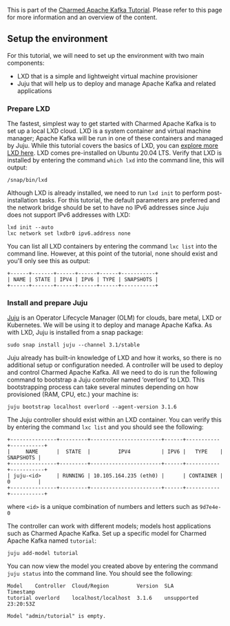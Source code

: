 This is part of the [Charmed Apache Kafka Tutorial](/t/charmed-kafka-tutorial-overview/10571). Please refer to this page for more information and an overview of the content. 

## Setup the environment

For this tutorial, we will need to set up the environment with two main components:

* LXD that is a simple and lightweight virtual machine provisioner
* Juju that will help us to deploy and manage Apache Kafka and related applications

### Prepare LXD

The fastest, simplest way to get started with Charmed Apache Kafka is to set up a local LXD cloud. LXD is a system container and virtual machine manager; Apache Kafka will be run in one of these containers and managed by Juju. While this tutorial covers the basics of LXD, you can [explore more LXD here](https://linuxcontainers.org/lxd/getting-started-cli/). LXD comes pre-installed on Ubuntu 20.04 LTS. Verify that LXD is installed by entering the command `which lxd` into the command line, this will output:

```
/snap/bin/lxd
```

Although LXD is already installed, we need to run `lxd init` to perform post-installation tasks. For this tutorial, the default parameters are preferred and the network bridge should be set to have no IPv6 addresses since Juju does not support IPv6 addresses with LXD:

```shell
lxd init --auto
lxc network set lxdbr0 ipv6.address none
```

You can list all LXD containers by entering the command `lxc list` into the command line. However, at this point of the tutorial, none should exist and you'll only see this as output:

```
+------+-------+------+------+------+-----------+
| NAME | STATE | IPV4 | IPV6 | TYPE | SNAPSHOTS |
+------+-------+------+------+------+-----------+
```

### Install and prepare Juju

[Juju](https://juju.is/) is an Operator Lifecycle Manager (OLM) for clouds, bare metal, LXD or Kubernetes. We will be using it to deploy and manage Apache Kafka. As with LXD, Juju is installed from a snap package:

```shell
sudo snap install juju --channel 3.1/stable
```

Juju already has built-in knowledge of LXD and how it works, so there is no additional setup or configuration needed. A controller will be used to deploy and control Charmed Apache Kafka. All we need to do is run the following command to bootstrap a Juju controller named ‘overlord’ to LXD. This bootstrapping process can take several minutes depending on how provisioned (RAM, CPU, etc.) your machine is:

```shell
juju bootstrap localhost overlord --agent-version 3.1.6
```

The Juju controller should exist within an LXD container. You can verify this by entering the command `lxc list` and you should see the following:

```
+---------------+---------+-----------------------+------+-----------+-----------+
|     NAME      |  STATE  |         IPV4          | IPV6 |   TYPE    | SNAPSHOTS |
+---------------+---------+-----------------------+------+-----------+-----------+
| juju-<id>     | RUNNING | 10.105.164.235 (eth0) |      | CONTAINER | 0         |
+---------------+---------+-----------------------+------+-----------+-----------+
```

where `<id>` is a unique combination of numbers and letters such as `9d7e4e-0`

The controller can work with different models; models host applications such as Charmed Apache Kafka. Set up a specific model for Charmed Apache Kafka named `tutorial`:

```shell
juju add-model tutorial
```

You can now view the model you created above by entering the command `juju status` into the command line. You should see the following:

```
Model    Controller  Cloud/Region         Version  SLA          Timestamp
tutorial overlord    localhost/localhost  3.1.6    unsupported  23:20:53Z

Model "admin/tutorial" is empty.
```